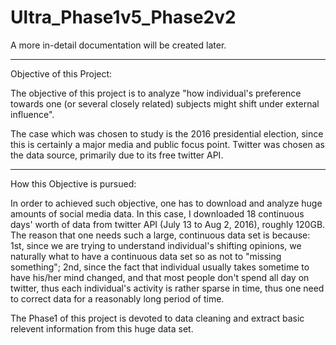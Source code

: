 # Ultra_Phase1v5_Phase2v2

A more in-detail documentation will be created later. 

-----------------------------------------------------------------------------
Objective of this Project:

The objective of this project is to analyze "how individual's preference towards one (or several closely related) subjects might shift under external influence".

The case which was chosen to study is the 2016 presidential election, since this is certainly a major media and public focus point. Twitter was chosen as the data source, primarily due to its free twitter API. 

-----------------------------------------------------------------------------
How this Objective is pursued:

In order to achieved such objective, one has to download and analyze huge amounts of social media data. In this case, I downloaded 18 continuous days' worth of data from twitter API (July 13 to Aug 2, 2016), roughly 120GB. The reason that one needs such a large, continuous data set is because: 1st, since we are trying to understand individual's shifting opinions, we naturally what to have a continuous data set so as not to "missing something"; 2nd, since the fact that individual usually takes sometime to have his/her mind changed, and that most people don't spend all day on twitter, thus each individual's activity is rather sparse in time, thus one need to correct data for a reasonably long period of time. 

The Phase1 of this project is devoted to data cleaning and extract basic relevent information from this huge data set. 





